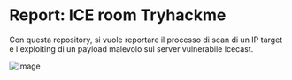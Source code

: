 # Report: ICE room Tryhackme

Con questa repository, si vuole reportare il processo di scan di un IP target e l'exploiting di un payload malevolo sul server vulnerabile Icecast. 

![image](https://github.com/user-attachments/assets/f39622d7-b96d-44c3-beab-23c363a9cf04)


